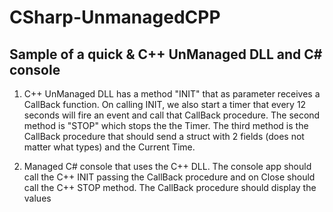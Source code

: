 # CSharp-UnmanagedCPP
## Sample of a quick & C++ UnManaged DLL and C# console
1) C++ UnManaged DLL has a method "INIT" that as parameter receives a CallBack function. On calling INIT, we also start a timer that every 12 seconds will fire an event and call that CallBack procedure. The second method is "STOP" which stops the the Timer. The third method is the CallBack procedure that should send a struct with 2 fields (does not matter what types) and the Current Time.

2) Managed C# console that uses the C++ DLL. The console app should call the C++ INIT passing the CallBack procedure and on Close should call the C++ STOP method. The CallBack procedure should display the values
